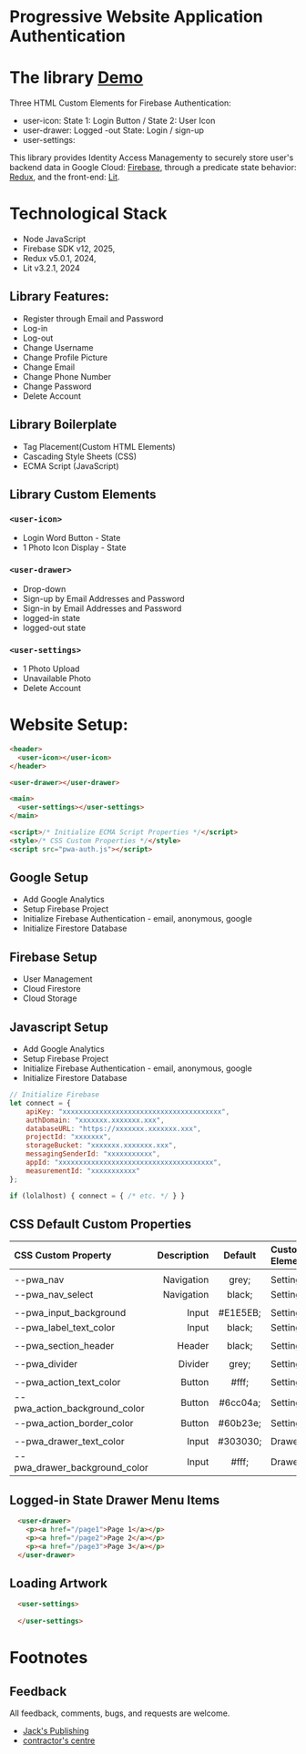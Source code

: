 Progressive Website Application Authentication
======================

# The library [Demo](https://pwa-authentic.firebaseapp.com)
Three HTML Custom Elements for Firebase Authentication:
- user-icon:  State 1: Login Button / State 2: User Icon
- user-drawer: Logged -out State: Login / sign-up
- user-settings:

This library provides Identity Access Managementy to securely store user's backend data in Google Cloud: [Firebase](), through a predicate state behavior: [Redux](), and the front-end: [Lit]().

# Technological Stack
- Node JavaScript
- Firebase SDK v12, 2025,
- Redux v5.0.1, 2024,
- Lit v3.2.1, 2024

## Library Features:
- Register through Email and Password
- Log-in
- Log-out
- Change Username
- Change Profile Picture
- Change Email
- Change Phone Number
- Change Password
- Delete Account

## Library Boilerplate
- Tag Placement(Custom HTML Elements)
- Cascading Style Sheets (CSS)
- ECMA Script (JavaScript)

## Library Custom Elements

### `<user-icon>`
- Login Word Button - State
- 1 Photo Icon Display - State

### `<user-drawer>`
- Drop-down
- Sign-up by Email Addresses and Password
- Sign-in by Email Addresses and Password
- logged-in state
- logged-out state

### `<user-settings>`
- 1 Photo Upload
- Unavailable Photo
- Delete Account

# Website Setup:
```html
<header>
  <user-icon></user-icon>
</header>

<user-drawer></user-drawer>

<main>
  <user-settings></user-settings>
</main>

<script>/* Initialize ECMA Script Properties */</script>
<style>/* CSS Custom Properties */</style>
<script src="pwa-auth.js"></script>
```
## Google Setup
- Add Google Analytics
- Setup Firebase Project
- Initialize Firebase Authentication - email, anonymous, google
- Initialize Firestore Database

## Firebase Setup
- User Management
- Cloud Firestore
- Cloud Storage

## Javascript Setup
- Add Google Analytics
- Setup Firebase Project
- Initialize Firebase Authentication - email, anonymous, google
- Initialize Firestore Database

```javascript
// Initialize Firebase
let connect = {
    apiKey: "xxxxxxxxxxxxxxxxxxxxxxxxxxxxxxxxxxxxxxx",
    authDomain: "xxxxxxx.xxxxxxx.xxx",
    databaseURL: "https://xxxxxxx.xxxxxxx.xxx",
    projectId: "xxxxxxx",
    storageBucket: "xxxxxxx.xxxxxxx.xxx",
    messagingSenderId: "xxxxxxxxxxx",
    appId: "xxxxxxxxxxxxxxxxxxxxxxxxxxxxxxxxxxxxxx",
    measurementId: "xxxxxxxxxxx"
};

if (lolalhost) { connect = { /* etc. */ } }
```

## CSS Default Custom Properties
| CSS Custom Property | Description | Default | Custom Element |
| :--- | ---: | :---: | :--- |
| | | | |
| --pwa_nav | Navigation | grey; | Settings |
| --pwa_nav_select | Navigation | black; | Settings |
| | | | |
| --pwa_input_background | Input | #E1E5EB; | Settings |
| --pwa_label_text_color | Input | black; | Settings |
| | | | |
| --pwa_section_header | Header | black; | Settings |
| | | | |
| --pwa_divider | Divider | grey; | Settings |
| | | | |
| --pwa_action_text_color | Button | #fff;| Settings |
| --pwa_action_background_color | Button | #6cc04a; | Settings |
| --pwa_action_border_color | Button | #60b23e; | Settings |
| | | | |
| --pwa_drawer_text_color | Input | #303030; | Drawer |
| --pwa_drawer_background_color | Input | #fff; | Drawer |

## Logged-in State Drawer Menu Items
```html
  <user-drawer>
    <p><a href="/page1">Page 1</a></p>
    <p><a href="/page2">Page 2</a></p>
    <p><a href="/page3">Page 3</a></p>
  </user-drawer>
```

## Loading Artwork
```html
  <user-settings>
    
  </user-settings>
```

# Footnotes

## Feedback
All feedback, comments, bugs, and requests are welcome.
* [Jack's Publishing](https://www.jackspublishing.com)
* [contractor's centre](https://www.contractorscentre.com)